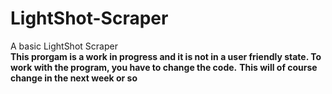 # LightShot-Scraper
A basic LightShot Scraper </br>
**This prorgam is a work in progress and it is not in a user friendly state. To work with the program, you have to change the code.**
**This will of course change in the next week or so**
